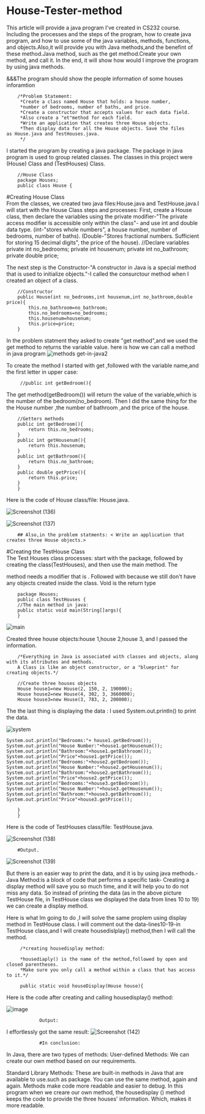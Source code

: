 # House-Tester-method

This article will provide a java program I've created in  CS232 course. Including the processes and the steps of the program, how to create java program, and how to use some of the java variables, methods, functions, and objects.Also,it will provide you with Java methods,and the benefint of these method.Java method, such as the get method.Create your own method, and call it. In the end, it will show how would I improve the program by using java methods. 
        
&&&The program should show the people information of some houses inforamtion 
        
        /*Problem Statement:
         *Create a class named House that holds: a house number,
         *number of bedrooms, number of baths, and price.
         *Create a constructor that accepts values for each data field. 
         *Also create a "et"method for each field. 
         *Write an application that creates three House objects.
         *Then display data for all the House objects. Save the files as House.java and TestHouses.java.
         */

    
I started the program by creating a java package. The package in java program is used to group related classes. The classes in this project were (House) Class and (TestHouses) Class.   

        //House Class
        package Houses; 
        public class House {

#Creating House Class       
From the classes, we created two java files:House.java and TestHouse.java.I will start with the House Class steps and processes: First, create a House class, then declare the variables using the private modifier-"The private access modifier is accessible only within the class"- and use int and double data type. (int-"stores whole numbers", a house number, number of bedrooms, number of baths). (Double-"Stores fractional numbers. Sufficient for storing 15 decimal digits", the price of the house).
        //Declare variables
        private int no_bedrooms;
        private int housenum;
        private int no_bathroom;
        private double price;


The next step is the Constructor-"A constructor in Java is a special method that is used to initialize objects."-I called the consurctour method when I created an object of a class.

        //Constructor
        public House(int no_bedrooms,int housenum,int no_bathroom,double price){
            this.no_bathroom=no_bathroom;
            this.no_bedrooms=no_bedrooms;
            this.housenum=housenum;
            this.price=price;
        }

In the problem statment they asked to create "get method",and we used the get method to returns the variable value.
        here is how we can call a method in java program
![methods get-in-java2](https://user-images.githubusercontent.com/126033476/221368432-5d0dfcda-788a-405d-b1a3-3e0850dbf41e.png)

<Here is what I did>
To create the method I started with get ,followed with the variable name,and the first letter in upper case:

         //public int getBedroom(){
The get method(getBedroom()) will return the value of the variable,which is the number of the bedroom(no_bedroom).
Then I did the same thing for the the House number ,the number of bathroom ,and the price of the house.    
        
        
        //Getters methods
        public int getBedroom(){
            return this.no_bedrooms;
        }
        public int getHousenum(){
            return this.housenum;
        }
        public int getBathroom(){
            return this.no_bathroom;
        }
        public double getPrice(){
            return this.price;
        }
        }


Here is the code of House class/file: House.java.

![Screenshot (136)](https://user-images.githubusercontent.com/126033476/221367055-7b9f2dbb-c545-4d45-96c0-1e1f3cbd47bb.png)

![Screenshot (137)](https://user-images.githubusercontent.com/126033476/221367063-9babf361-70fc-4d44-9fe3-c7616aac7dc4.png)
        
       

        ## Also,in the problem statments: < Write an application that creates three House objects.>
        
#Creating the TestHouse Class      
The Test Houses class processes: start with the package, followed by creating the class(TestHouses), and then use the main method.
The <main>method needs a modifier that is <public>.
Followed with <static> because we still don't have any objects created inside the class. Void is the return type  

        package Houses;
        public class TestHouses {
        //The main method in java: 
        public static void main(String[]args){
        }
        
![main](https://user-images.githubusercontent.com/126033476/221374513-f59faf59-f0d4-4ec6-85f7-2d6dfcb6a52d.jpg)

Created three house objects:house 1,house 2,house 3, and I passed the information.

        /*Everything in Java is associated with classes and objects, along with its attributes and methods. 
        A Class is like an object constructor, or a "blueprint" for creating objects.*/

        //Create three houses objects
        House house1=new House(2, 150, 2, 190000);
        House house2=new House(4, 302, 3, 3660000);
        House house3=new House(3, 783, 2, 200000);

The the last thing is displaying the data :
I used System.out.println() to print the data.

![system](https://user-images.githubusercontent.com/126033476/221377249-5ad890d2-d0ed-408b-8c95-87821bb6530c.png)


        
    System.out.println("Bedrooms:"+ house1.getBedroom());
    System.out.println("House Number:"+house1.getHousenum());
    System.out.println("Bathroom:"+house1.getBathroom());
    System.out.println("Price"+house1.getPrice());
    System.out.println("Bedrooms:"+house2.getBedroom());
    System.out.println("House Number:"+house2.getHousenum());
    System.out.println("Bathroom:"+house2.getBathroom());
    System.out.println("Price"+house2.getPrice());
    System.out.println("Bedrooms:"+house3.getBedroom());
    System.out.println("House Number:"+house3.getHousenum());
    System.out.println("Bathroom:"+house3.getBathroom());
    System.out.println("Price"+house3.getPrice());
    
        }
        }
        
        
Here is the code of TestHouses class/file: TestHouse.java.

![Screenshot (138)](https://user-images.githubusercontent.com/126033476/221377035-3f7b8f4d-c37e-4d2e-8e30-389d85a25ea4.png)

        #Output.
        
![Screenshot (139)](https://user-images.githubusercontent.com/126033476/221377425-38f01308-1520-4c2a-b1dd-aa386e0bfa9b.png)


But there is an easier way to print the data, and it is by using java methods.-Java Method:is a block of code that performs a specific task-
Creating a display method will save you so much time, and it will help you  to do not miss any data.
So instead of printing the data (as in the above picture TestHouse file, in TestHouse class we displayed the data from lines 10 to 19) we can create a display method.
        
        
Here is what Im going to do ,I will solve the same proplem using display method in TestHouse class.
I will comment out the data-lines10-19-in TestHouse class,and I will create housedislplay() method,then I will call the method.
        
         /*creating housedisplay method:
         
         *housediaply() is the name of the method,followed by open and closed parentheses.
         *Make sure you only call a method within a class that has access to it.*/
         
         public static void houseDisplay(House house){

        
Here is the code after creating and calling housedisplay() method:
                
![image](https://user-images.githubusercontent.com/126033476/221422046-826fd938-b014-4651-a6c5-015b11f7f15a.png)


                Output:
                
I effortlessly got the same result:
![Screenshot (142)](https://user-images.githubusercontent.com/126033476/221422492-3f714d9d-ba87-4dc9-af08-2d69312741ba.png)


                #In conclusion:
In Java, there are two types of methods:
User-defined Methods: We can create our own method based on our requirements.

Standard Library Methods: These are built-in methods in Java that are available to use.such as package.
You can use the same method, again and again. Methods make code more readable and easier to debug. In this program when we creare our own method, the housedisplay () method keeps the code to provide the three houses' information. Which, makes it more readable.











